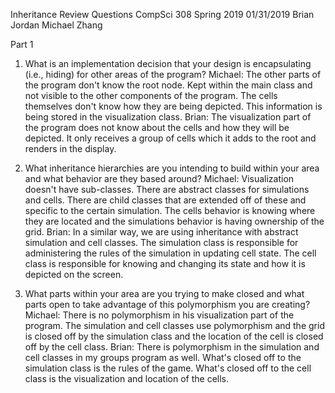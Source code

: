 Inheritance Review Questions
CompSci 308 Spring 2019
01/31/2019
Brian Jordan Michael Zhang

Part 1
1. What is an implementation decision that your design is encapsulating (i.e., hiding) for other areas of the program?
Michael:
    The other parts of the program don't know the root node.  Kept within the main class and not visible to the other
components of the program.  The cells themselves don't know how they are being depicted.  This information is being
stored in the visualization class.
Brian:
    The visualization part of the program does not know about the cells and how they will be depicted.  It only receives
a group of cells which it adds to the root and renders in the display.

2. What inheritance hierarchies are you intending to build within your area and what behavior are they based around?
Michael:
    Visualization doesn't have sub-classes.  There are abstract classes for simulations and cells.  There are child
classes that are extended off of these and specific to the certain simulation.  The cells behavior is knowing where they
are located and the simulations behavior is having ownership of the grid.
Brian:
    In a similar way, we are using inheritance with abstract simulation and cell classes.  The simulation class is
responsible for administering the rules of the simulation in updating cell state.  The cell class is responsible for
knowing and changing its state and how it is depicted on the screen.

3. What parts within your area are you trying to make closed and what parts open to take advantage of this polymorphism 
you are creating?
Michael:
    There is no polymorphism in his visualization part of the program.  The simulation and cell classes use polymorphism
and the grid is closed off by the simulation class and the location of the cell is closed off by the cell class.
Brian:
    There is polymorphism in the simulation and cell classes in my groups program as well.  What's closed off to the
simulation class is the rules of the game.  What's closed off to the cell class is the visualization and location of the
cells.
